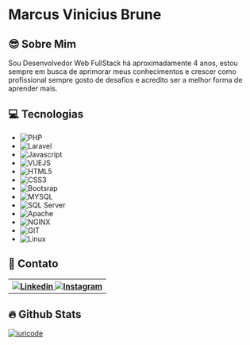 # Marcus Vinicius Brune
>

## 😎 Sobre Mim
>
Sou Desenvolvedor Web FullStack há aproximadamente 4 anos, estou sempre em busca de aprimorar meus conhecimentos e crescer como profissional sempre gosto de desafios e acredito ser a melhor forma de aprender mais.  

## 💻 Tecnologias
>
* <img src="https://img.shields.io/badge/PHP-777BB4?style=for-the-badge&logo=php&logoColor=white" alt="PHP">
* <img src="https://img.shields.io/badge/Laravel-FF2D20?style=for-the-badge&logo=laravel&logoColor=white" alt="Laravel">
* <img src="https://img.shields.io/badge/JavaScript-F7DF1E?style=for-the-badge&logo=javascript&logoColor=black" alt="Javascript">
* <img src="https://img.shields.io/badge/Vue.js-35495E?style=for-the-badge&logo=vue.js&logoColor=4FC08D" alt="VUEJS">
* <img src="https://img.shields.io/badge/HTML5-E34F26?style=for-the-badge&logo=html5&logoColor=white" alt="HTML5">
* <img src="https://img.shields.io/badge/CSS3-1572B6?style=for-the-badge&logo=css3&logoColor=white" alt="CSS3">
* <img src="https://img.shields.io/badge/Bootstrap-563D7C?style=for-the-badge&logo=bootstrap&logoColor=white" alt="Bootsrap">
* <img src="https://img.shields.io/badge/MySQL-00000F?style=for-the-badge&logo=mysql&logoColor=white" alt="MYSQL">
* <img src="https://img.shields.io/badge/Microsoft_SQL_Server-CC2927?style=for-the-badge&logo=microsoft-sql-server&logoColor=white" alt="SQL Server">
* <img src="https://img.shields.io/badge/Apache-CA2136?style=for-the-badge&logo=apache&logoColor=white" alt="Apache">
* <img src="https://img.shields.io/badge/Nginx-009639?style=for-the-badge&logo=nginx&logoColor=white" alt="NGINX">
* <img src="https://img.shields.io/badge/Git-E34F26?style=for-the-badge&logo=git&logoColor=white" alt="GIT">
* <img src="https://img.shields.io/badge/Linux-E34F26?style=for-the-badge&logo=linux&logoColor=black" alt="Linux">

## 📩 Contato
<table>
  <tr>
    <th>
      <a href="https://www.linkedin.com/in/marcus-brune-205bb8124/">
        <img src="https://img.shields.io/badge/LinkedIn-0077B5?style=for-the-badge&logo=linkedin&logoColor=white" alt="Linkedin">
      </a>
      <a href="https://www.instagram.com/brunemarcus/">
        <img src="https://img.shields.io/badge/Instagram-E4405F?style=for-the-badge&logo=instagram&logoColor=white" alt="Instagram">
      </a>
    </th>
  </tr>
</table>

## 🔥 Github Stats

[![iuricode](https://github-readme-stats.vercel.app/api/top-langs/?username=iuricode&hide=html&layout=compact&theme=Merko)](https://github.com/iuricode/)

